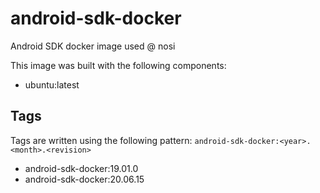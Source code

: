# android-sdk-docker
Android SDK docker image used @ nosi

This image was built with the following components:

* ubuntu:latest

## Tags

Tags are written using the following pattern: `android-sdk-docker:<year>.<month>.<revision>`

* android-sdk-docker:19.01.0
* android-sdk-docker:20.06.15
